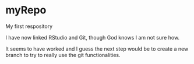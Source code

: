 # myRepo
My first respository

I have now linked RStudio and Git, though God knows I am not sure how. 

It seems to have worked and I guess the next step would be to create a new branch to try to really use the git functionalities. 

